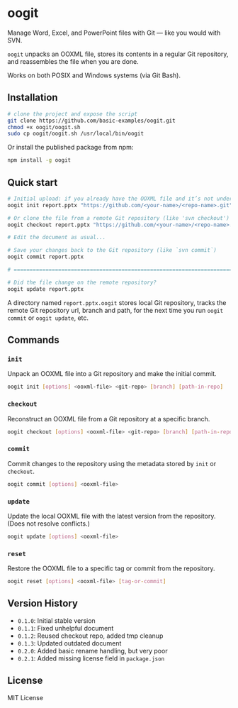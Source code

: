 # oogit

Manage Word, Excel, and PowerPoint files with Git — like you would with SVN.

`oogit` unpacks an OOXML file,
stores its contents in a regular Git repository,
and reassembles the file when you are done.

Works on both POSIX and Windows systems (via Git Bash).

## Installation

```sh
# clone the project and expose the script
git clone https://github.com/basic-examples/oogit.git
chmod +x oogit/oogit.sh
sudo cp oogit/oogit.sh /usr/local/bin/oogit
```

Or install the published package from npm:

```sh
npm install -g oogit
```

## Quick start

```sh
# Initial upload: if you already have the OOXML file and it’s not under version control yet
oogit init report.pptx "https://github.com/<your-name>/<repo-name>.git"

# Or clone the file from a remote Git repository (like 'svn checkout')
oogit checkout report.pptx "https://github.com/<your-name>/<repo-name>.git"

# Edit the document as usual...

# Save your changes back to the Git repository (like `svn commit`)
oogit commit report.pptx

# ==============================================================================

# Did the file change on the remote repository?
oogit update report.pptx
```

A directory named `report.pptx.oogit` stores local Git repository,
tracks the remote Git repository url, branch and path,
for the next time you run `oogit commit` or `oogit update`, etc.

## Commands

### `init`

Unpack an OOXML file into a Git repository and make the initial commit.

```sh
oogit init [options] <ooxml-file> <git-repo> [branch] [path-in-repo]
```

### `checkout`

Reconstruct an OOXML file from a Git repository at a specific branch.

```sh
oogit checkout [options] <ooxml-file> <git-repo> [branch] [path-in-repo]
```

### `commit`

Commit changes to the repository using the metadata stored by `init` or `checkout`.

```sh
oogit commit [options] <ooxml-file>
```

### `update`

Update the local OOXML file with the latest version from the repository. (Does not resolve conflicts.)

```sh
oogit update [options] <ooxml-file>
```

### `reset`

Restore the OOXML file to a specific tag or commit from the repository.

```sh
oogit reset [options] <ooxml-file> [tag-or-commit]
```

## Version History

- `0.1.0`: Initial stable version
- `0.1.1`: Fixed unhelpful document
- `0.1.2`: Reused checkout repo, added tmp cleanup
- `0.1.3`: Updated outdated document
- `0.2.0`: Added basic rename handling, but very poor
- `0.2.1`: Added missing license field in `package.json`

## License

MIT License
